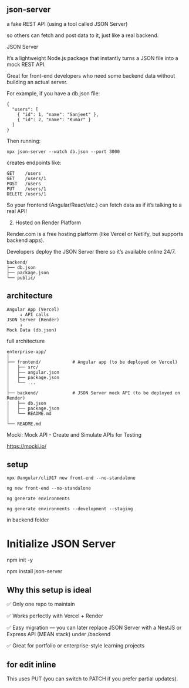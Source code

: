 ## json-server

a fake REST API (using a tool called JSON Server)

so others can fetch and post data to it, just like a real backend.

JSON Server

It’s a lightweight Node.js package that instantly turns a JSON file into a mock REST API.

Great for front-end developers who need some backend data without building an actual server.

For example, if you have a db.json file:
```
{
  "users": [
    { "id": 1, "name": "Sanjeet" },
    { "id": 2, "name": "Kumar" }
  ]
}
```
Then running:
```
npx json-server --watch db.json --port 3000
```
creates endpoints like:
```
GET    /users
GET    /users/1
POST   /users
PUT    /users/1
DELETE /users/1
```
So your frontend (Angular/React/etc.) can fetch data as if it’s talking to a real API!

2. Hosted on Render Platform

Render.com
 is a free hosting platform (like Vercel or Netlify, but supports backend apps).

Developers deploy the JSON Server there so it’s available online 24/7.
```
backend/
├── db.json
├── package.json
└── public/
```

## architecture
```
Angular App (Vercel)
     ↓ API calls
JSON Server (Render)
     ↓
Mock Data (db.json)
```

full architecture
```
enterprise-app/
│
├── frontend/            # Angular app (to be deployed on Vercel)
│   ├── src/
│   ├── angular.json
│   ├── package.json
│   └── ...
│
├── backend/             # JSON Server mock API (to be deployed on Render)
│   ├── db.json
│   ├── package.json
│   └── README.md
│
└── README.md

```
Mocki: Mock API - Create and Simulate APIs for Testing

https://mocki.io/

## setup

```
npx @angular/cli@17 new front-end --no-standalone

ng new front-end --no-standalone

ng generate environments

ng generate environments --development --staging
```

in backend folder

# Initialize JSON Server
npm init -y

npm install json-server

## Why this setup is ideal

✅ Only one repo to maintain

✅ Works perfectly with Vercel + Render

✅ Easy migration — you can later replace JSON Server with a NestJS or Express API (MEAN stack) under /backend

✅ Great for portfolio or enterprise-style learning projects

## for edit inline

This uses PUT (you can switch to PATCH if you prefer partial updates).
